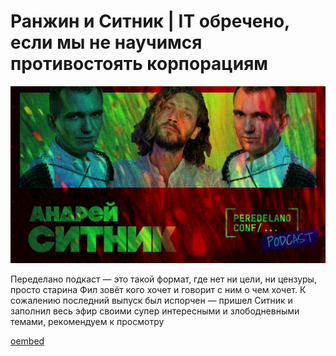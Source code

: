 # Ранжин и Ситник | IT обречено, если мы не научимся противостоять корпорациям

![preview](./preview.jpg)

Переделано подкаст — это такой формат, где нет ни цели, ни цензуры, просто старина Фил зовёт кого хочет и говорит с ним о чем хочет.
К сожалению последний выпуск был испорчен — пришел Ситник и заполнил весь эфир своими супер интересными и злободневными темами, рекомендуем к просмотру 

[oembed](https://www.youtube.com/watch?v=4aZQM9sl5e4)
